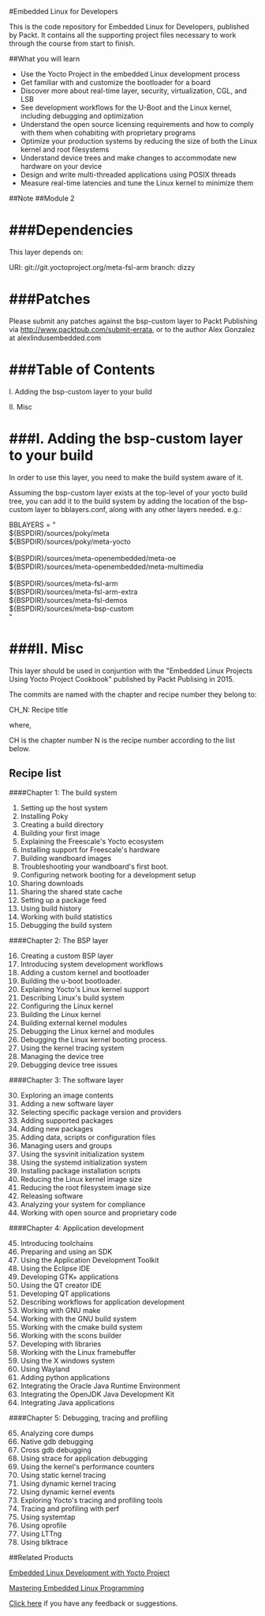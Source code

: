 #Embedded Linux for Developers

This is the code repository for Embedded Linux for Developers, published by Packt. It contains all the supporting project files necessary to work through the course from start to finish.

##What you will learn

* Use the Yocto Project in the embedded Linux development process
* Get familiar with and customize the bootloader for a board
* Discover more about real-time layer, security, virtualization, CGL, and LSB
* See development workflows for the U-Boot and the Linux kernel, including debugging and optimization
* Understand the open source licensing requirements and how to comply with them when cohabiting with proprietary programs
* Optimize your production systems by reducing the size of both the Linux kernel and root filesystems 
* Understand device trees and make changes to accommodate new hardware on your device
* Design and write multi-threaded applications using POSIX threads
* Measure real-time latencies and tune the Linux kernel to minimize them

##Note
##Module 2

###Dependencies
============

This layer depends on:

  URI: git://git.yoctoproject.org/meta-fsl-arm
  branch: dizzy


###Patches
=======

Please submit any patches against the bsp-custom layer to Packt Publishing
via http://www.packtpub.com/submit-errata, or to the author Alex Gonzalez at
alex<at>lindusembedded.com

###Table of Contents
=================

  I. Adding the bsp-custom layer to your build
  
  II. Misc
 
###I. Adding the bsp-custom layer to your build
=================================================

In order to use this layer, you need to make the build system aware of
it.

Assuming the bsp-custom layer exists at the top-level of your
yocto build tree, you can add it to the build system by adding the
location of the bsp-custom layer to bblayers.conf, along with any
other layers needed. e.g.:

BBLAYERS = " \
	${BSPDIR}/sources/poky/meta \
	${BSPDIR}/sources/poky/meta-yocto \
	\
	${BSPDIR}/sources/meta-openembedded/meta-oe \
	${BSPDIR}/sources/meta-openembedded/meta-multimedia \
	\
	${BSPDIR}/sources/meta-fsl-arm \
	${BSPDIR}/sources/meta-fsl-arm-extra \
	${BSPDIR}/sources/meta-fsl-demos \
	${BSPDIR}/sources/meta-bsp-custom \
"

###II. Misc
========

This layer should be used in conjuntion with the "Embedded Linux Projects
Using Yocto Project Cookbook" published by Packt Publising in 2015.

The commits are named with the chapter and recipe number they belong to:

CH_N: Recipe title

where,

CH is the chapter number
N is the recipe number according to the list below.

Recipe list
-----------

####Chapter 1: The build system

1. Setting up the host system
2. Installing Poky
3. Creating a build directory
4. Building your first image
5. Explaining the Freescale's Yocto ecosystem
6. Installing support for Freescale's hardware
7. Building wandboard images
8. Troubleshooting your wandboard's first boot.
9. Configuring network booting for a development setup
10. Sharing downloads
11. Sharing the shared state cache
12. Setting up a package feed
13. Using build history
14. Working with build statistics
15. Debugging the build system

####Chapter 2: The BSP layer

16. Creating a custom BSP layer
17. Introducing system development workflows
18. Adding a custom kernel and bootloader
19. Building the u-boot bootloader.
20. Explaining Yocto's Linux kernel support
21. Describing Linux's build system
22. Configuring the Linux kernel
23. Building the Linux kernel
24. Building external kernel modules
25. Debugging the Linux kernel and modules
26. Debugging the Linux kernel booting process.
27. Using the kernel tracing system
28. Managing the device tree
29. Debugging device tree issues

####Chapter 3:  The software layer

30. Exploring an image contents
31. Adding a new software layer
32. Selecting specific package version and providers
33. Adding supported packages
34. Adding new packages
35. Adding data, scripts or configuration files
36. Managing users and groups
37. Using the sysvinit initialization system
38. Using the systemd initialization system
39. Installing package installation scripts
40. Reducing the Linux kernel image size
41. Reducing the root filesystem image size
42. Releasing software
43. Analyzing your system for compliance
44. Working with open source and proprietary code

####Chapter 4: Application development

45. Introducing toolchains
46. Preparing and using an SDK
47. Using the Application Development Toolkit
48. Using the Eclipse IDE
49. Developing GTK+ applications
50. Using the QT creator IDE
51. Developing QT applications
52. Describing workflows for application development
53. Working with GNU make
54. Working with the GNU build system
55. Working with the cmake build system
56. Working with the scons builder
57. Developing with libraries
58. Working with the Linux framebuffer
59. Using the X windows system
60. Using Wayland
61. Adding python applications
62. Integrating the Oracle Java Runtime Environment
63. Integrating the OpenJDK Java Development Kit
64. Integrating Java applications

####Chapter 5: Debugging, tracing and profiling

65.  Analyzing core dumps
66.  Native gdb debugging
67.  Cross gdb debugging
68.  Using strace for application debugging
69.  Using the kernel's performance counters
70.  Using static kernel tracing
71.  Using dynamic kernel tracing
72.  Using dynamic kernel events
73.  Exploring Yocto's tracing and profiling tools
74.  Tracing and profiling with perf
75.  Using systemtap
76.  Using oprofile
77.  Using LTTng
78.  Using blktrace

##Related Products

[Embedded Linux Development with Yocto Project](https://www.packtpub.com/application-development/embedded-linux-development-yocto-project?utm_source=github&utm_medium=repository&utm_campaign=9781783282333)

[Mastering Embedded Linux Programming](https://www.packtpub.com/networking-and-servers/mastering-embedded-linux-programming?utm_source=github&utm_medium=repository&utm_campaign=9781784392536)


[Click here](https://docs.google.com/forms/d/e/1FAIpQLSe5qwunkGf6PUvzPirPDtuy1Du5Rlzew23UBp2S-P3wB-GcwQ/viewform) if you have any feedback or suggestions.
